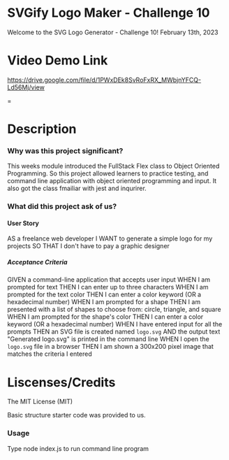 
# SVGify Logo Maker - Challenge 10
Welcome to the SVG Logo Generator - Challenge 10!
February 13th, 2023

# Video Demo Link

https://drive.google.com/file/d/1PWxDEk8SvRoFxRX_MWbjnYFCQ-Ld56Mj/view

=

# Description
### Why was this project significant?
This weeks module introduced the FullStack Flex class to Object Oriented Programming. So this project allowed learners to practice testing, and command line application with object oriented programming and input. It also got the class fmailiar with jest and inqurirer.

### What did this project ask of us? 
#### User Story
AS a freelance web developer
I WANT to generate a simple logo for my projects
SO THAT I don't have to pay a graphic designer
##### Acceptance Criteria
GIVEN a command-line application that accepts user input
WHEN I am prompted for text
THEN I can enter up to three characters
WHEN I am prompted for the text color
THEN I can enter a color keyword (OR a hexadecimal number)
WHEN I am prompted for a shape
THEN I am presented with a list of shapes to choose from: circle, triangle, and square
WHEN I am prompted for the shape's color
THEN I can enter a color keyword (OR a hexadecimal number)
WHEN I have entered input for all the prompts
THEN an SVG file is created named `logo.svg`
AND the output text "Generated logo.svg" is printed in the command line
WHEN I open the `logo.svg` file in a browser
THEN I am shown a 300x200 pixel image that matches the criteria I entered



# Liscenses/Credits

The MIT License (MIT)

Basic structure starter code was provided to us.

### Usage
Type node index.js to run command line program